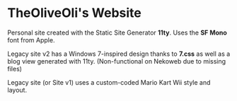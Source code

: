 # TheOliveOli's Website
Personal site created with the Static Site Generator **11ty**.
Uses the **SF Mono** font from Apple.

Legacy site v2 has a Windows 7-inspired design thanks to **7.css** as well as a blog view generated with 11ty. (Non-functional on Nekoweb due to missing files)

Legacy site (or Site v1) uses a custom-coded Mario Kart Wii style and layout.
